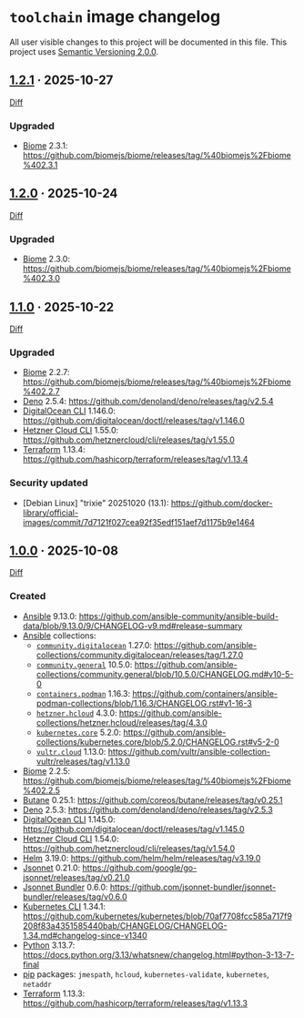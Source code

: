 `toolchain` image changelog
===========================

All user visible changes to this project will be documented in this file. This project uses [Semantic Versioning 2.0.0].




## [1.2.1] · 2025-10-27
[1.2.1]: /../../tree/1.2.1

[Diff](/../../compare/1.2.0...1.2.1)

### Upgraded

- [Biome] 2.3.1: <https://github.com/biomejs/biome/releases/tag/%40biomejs%2Fbiome%402.3.1>




## [1.2.0] · 2025-10-24
[1.2.0]: /../../tree/1.2.0

[Diff](/../../compare/1.1.0...1.2.0)

### Upgraded

- [Biome] 2.3.0: <https://github.com/biomejs/biome/releases/tag/%40biomejs%2Fbiome%402.3.0>




## [1.1.0] · 2025-10-22
[1.1.0]: /../../tree/1.1.0

[Diff](/../../compare/1.0.0...1.1.0)

### Upgraded

- [Biome] 2.2.7: <https://github.com/biomejs/biome/releases/tag/%40biomejs%2Fbiome%402.2.7>
- [Deno] 2.5.4: <https://github.com/denoland/deno/releases/tag/v2.5.4>
- [DigitalOcean CLI] 1.146.0: <https://github.com/digitalocean/doctl/releases/tag/v1.146.0>
- [Hetzner Cloud CLI] 1.55.0: <https://github.com/hetznercloud/cli/releases/tag/v1.55.0>
- [Terraform] 1.13.4: <https://github.com/hashicorp/terraform/releases/tag/v1.13.4>

### Security updated

- [Debian Linux] "trixie" 20251020 (13.1): <https://github.com/docker-library/official-images/commit/7d7121f027cea92f35edf151aef7d1175b9e1464>




## [1.0.0] · 2025-10-08
[1.0.0]: /../../tree/1.0.0

[Diff](/../../compare/5a0708ea92dd09c88aec44058f7a216e51da711d...1.0.0)

### Created

- [Ansible] 9.13.0: <https://github.com/ansible-community/ansible-build-data/blob/9.13.0/9/CHANGELOG-v9.md#release-summary>
- [Ansible] collections:
    - [`community.digitalocean`] 1.27.0: <https://github.com/ansible-collections/community.digitalocean/releases/tag/1.27.0>
    - [`community.general`] 10.5.0: <https://github.com/ansible-collections/community.general/blob/10.5.0/CHANGELOG.md#v10-5-0>
    - [`containers.podman`] 1.16.3: <https://github.com/containers/ansible-podman-collections/blob/1.16.3/CHANGELOG.rst#v1-16-3>
    - [`hetzner.hcloud`] 4.3.0: <https://github.com/ansible-collections/hetzner.hcloud/releases/tag/4.3.0>
    - [`kubernetes.core`] 5.2.0: <https://github.com/ansible-collections/kubernetes.core/blob/5.2.0/CHANGELOG.rst#v5-2-0>
    - [`vultr.cloud`] 1.13.0: <https://github.com/vultr/ansible-collection-vultr/releases/tag/v1.13.0>
- [Biome] 2.2.5: <https://github.com/biomejs/biome/releases/tag/%40biomejs%2Fbiome%402.2.5>
- [Butane] 0.25.1: <https://github.com/coreos/butane/releases/tag/v0.25.1>
- [Deno] 2.5.3: <https://github.com/denoland/deno/releases/tag/v2.5.3>
- [DigitalOcean CLI] 1.145.0: <https://github.com/digitalocean/doctl/releases/tag/v1.145.0>
- [Hetzner Cloud CLI] 1.54.0: <https://github.com/hetznercloud/cli/releases/tag/v1.54.0>
- [Helm] 3.19.0: <https://github.com/helm/helm/releases/tag/v3.19.0>
- [Jsonnet] 0.21.0: <https://github.com/google/go-jsonnet/releases/tag/v0.21.0>
- [Jsonnet Bundler] 0.6.0: <https://github.com/jsonnet-bundler/jsonnet-bundler/releases/tag/v0.6.0>
- [Kubernetes CLI] 1.34.1: <https://github.com/kubernetes/kubernetes/blob/70af7708fcc585a717f9208f83a4351585440bab/CHANGELOG/CHANGELOG-1.34.md#changelog-since-v1340>
- [Python] 3.13.7: <https://docs.python.org/3.13/whatsnew/changelog.html#python-3-13-7-final>
- [pip] packages: `jmespath`, `hcloud`, `kubernetes-validate`, `kubernetes`, `netaddr`
- [Terraform] 1.13.3: <https://github.com/hashicorp/terraform/releases/tag/v1.13.3>




[`community.digitalocean`]: https://galaxy.ansible.com/ui/repo/published/community/digitalocean
[`community.general`]: https://galaxy.ansible.com/ui/repo/published/community/general
[`containers.podman`]: https://galaxy.ansible.com/ui/repo/published/containers/podman
[`hetzner.hcloud`]: https://galaxy.ansible.com/ui/repo/published/hetzner/hcloud
[`kubernetes.core`]: https://galaxy.ansible.com/ui/repo/published/kubernetes/core
[`vultr.cloud`]: https://galaxy.ansible.com/ui/repo/published/vultr/cloud
[Ansible]: https://redhat.com/ansible-collaborative
[Biome]: https://biomejs.dev
[Butane]: https://coreos.github.io/butane
[Deno]: https://deno.com
[DigitalOcean CLI]: https://docs.digitalocean.com/reference/doctl
[Hetzner Cloud CLI]: https://github.com/hetznercloud/cli
[Helm]: https://helm.sh
[Jsonnet]: https://jsonnet.org
[Jsonnet Bundler]: https://github.com/jsonnet-bundler/jsonnet-bundler
[Kubernetes CLI]: https://kubernetes.io/docs/reference/kubectl
[pip]: https://pypi.org/project/pip
[Python]: https://python.org
[Semantic Versioning 2.0.0]: https://semver.org
[Terraform]: https://hashicorp.com/products/terraform
